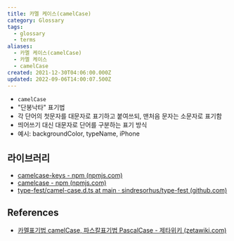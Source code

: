 ```yaml
---
title: 카멜 케이스(camelCase)
category: Glossary
tags:
  - glossary
  - terms
aliases:
  - 카멜 케이스(camelCase)
  - 카멜 케이스
  - camelCase
created: 2021-12-30T04:06:00.000Z
updated: 2022-09-06T14:00:07.500Z
---
```


- `camelCase`
- "단봉낙타" 표기법
- 각 단어의 첫문자를 대문자로 표기하고 붙여쓰되, 맨처음 문자는 소문자로 표기함
- 띄어쓰기 대신 대문자로 단어를 구분하는 표기 방식
- 예시: backgroundColor, typeName, iPhone

## 라이브러리

- [camelcase-keys - npm (npmjs.com)](https://www.npmjs.com/package/camelcase-keys)
- [camelcase - npm (npmjs.com)](https://www.npmjs.com/package/camelcase)
- [type-fest/camel-case.d.ts at main · sindresorhus/type-fest (github.com)](https://github.com/sindresorhus/type-fest/blob/main/source/camel-case.d.ts)

## References

- [카멜표기법 camelCase, 파스칼표기법 PascalCase - 제타위키 (zetawiki.com)](https://zetawiki.com/wiki/%EC%B9%B4%EB%A9%9C%ED%91%9C%EA%B8%B0%EB%B2%95_camelCase,_%ED%8C%8C%EC%8A%A4%EC%B9%BC%ED%91%9C%EA%B8%B0%EB%B2%95_PascalCase)
